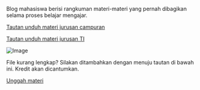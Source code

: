 Blog mahasiswa berisi rangkuman materi-materi yang pernah dibagikan selama proses belajar mengajar.

[Tautan unduh materi jurusan campuran](http://bit.ly/nonregstmik2014)

[Tautan unduh materi jurusan TI](http://bit.ly/nonregstmikti2014)


![Image](http://25.media.tumblr.com/cce030580eb85f0592d3741ea19cee21/tumblr_mw82km61sp1rpike2o1_500.gif)


File kurang lengkap? Silakan ditambahkan dengan menuju tautan di bawah ini. Kredit akan dicantumkan.

[Unggah materi](https://www.dropbox.com/request/IN30GCXxeSGdyoVFfJ5d)
